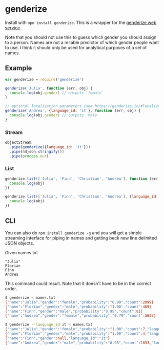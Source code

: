 # genderize

Install with `npm install genderize`. This is a wrapper for the [genderize web service](http://genderize.io/).

Note that you should not use this to guess which gender you should assign to
a person. Names are not a reliable predictor of which gender people want to use.
I think it should only be used for analytical purposes of a set of names.

## Example
```js
var genderize = require('genderize')

genderize('Julia', function (err, obj) {
  console.log(obj.gender) // outputs 'female'
}

// optional localization parameters (see https://genderize.io/#localization)
genderize('Andrea', {language_id: 'it'}, function (err, obj) {
  console.log(obj.gender) // outputs 'male'
}
```

### Stream
```js
objectStream
  .pipe(genderize({language_id: 'it'}))
  .pipe(ndjson.stringify())
  .pipe(process.out)
```

### List
```js
genderize.list(['Julia', 'Finn', 'Christian', 'Andrea'], function (err, obj) {
  console.log(obj)
})

genderize.list(['Julia', 'Finn', 'Christian', 'Andrea'], {language_id: 'it'}, function (err, obj) {
  console.log(obj)
})
```

## CLI

You can also do `npm install genderize -g` and you will get a simple streaming interface for piping
in names and getting beck new line delimited JSON objects.

Given names.txt
```
"Julia"
Florian
Finn
Andrea
```

This command could result. Note that it doesn't have to be in the correct order.

```sh
$ genderize < names.txt
{"name":"Julia","gender":"female","probability":"0.99","count":2099}
{"name":"Florian","gender":"male","probability":"1.00","count":469}
{"name":"Finn","gender":"male","probability":"0.99","count":81}
{"name":"Andrea","gender":"female","probability":"0.79","count":5623}

$ genderize --language_id it < names.txt
{"name":"Julia","gender":"female","probability":"1.00","count":7,"language_id":"it"}
{"name":"Florian","gender":"male","probability":"1.00","count":4,"language_id":"it"}
{"name":"Finn","gender":null,"language_id":"it"}
{"name":"Andrea","gender":"male","probability":"0.98","count":1033,"language_id":"it"}
```
